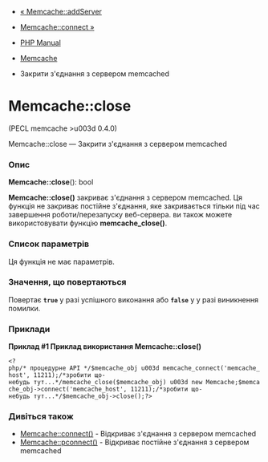 - [« Memcache::addServer](memcache.addserver.md)
- [Memcache::connect »](memcache.connect.md)

- [PHP Manual](index.md)
- [Memcache](class.memcache.md)
- Закрити з'єднання з сервером memcached

# Memcache::close

(PECL memcache \>u003d 0.4.0)

Memcache::close — Закрити з'єднання з сервером memcached

### Опис

**Memcache::close**(): bool

**Memcache::close()** закриває з'єднання з сервером memcached. Ця
функція не закриває постійне з'єднання, яке закривається тільки
під час завершення роботи/перезапуску веб-сервера. ви також можете
використовувати функцію **memcache_close()**.

### Список параметрів

Ця функція не має параметрів.

### Значення, що повертаються

Повертає **`true`** у разі успішного виконання або **`false`** у
у разі виникнення помилки.

### Приклади

**Приклад #1 Приклад використання **Memcache::close()****

` <?php/* процедурне API */$memcache_obj u003d memcache_connect('memcache_host', 11211);/*зробити що-небудь тут...*/memcache_close($memcache_obj) u003d new Memcache;$memcache_obj->connect('memcache_host', 11211);/*зробити що-небудь тут...*/$memcache_obj->close();?> `

### Дивіться також

- [Memcache::connect()](memcache.connect.md) - Відкриває з'єднання
з сервером memcached
- [Memcache::pconnect()](memcache.pconnect.md) - Відкриває
постійне з'єднання з сервером memcached
